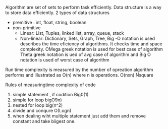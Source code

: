 Algorithm are set of sets to perform task efficiently. 
Data structure is a way to store data efficiently.
2 types of data structures
- premitive : int, float, string, boolean
- non-primitive
  - Linear: List, Tuples, linked list, array, queue, stack
  - Non-linear: Dictionary, Sets, Graph, Tree, 
Big -O notation is used describes the time eficiency of algorithms. It checks time and space complexity.
OMega greek notation is used for best case of algorithm
Theta greek notation is ued of avg case of algorithm
and Big O notation is used of worst case of algorithm

Run time complexity is measured by the number of opreation algorithm performs and illustrated as O(n) where n is operations.
O(nxn) Nsquare 

Rules of measuringtime complexity of code
1. simple statement , if codition Big0(1)
2. simple for loop bigO9n)
3. nested for loop big(n^2)
4. divide and conqure O(Logn)
5. when dealing wiht multiple statement just add them and remove constant and take biigest one.






